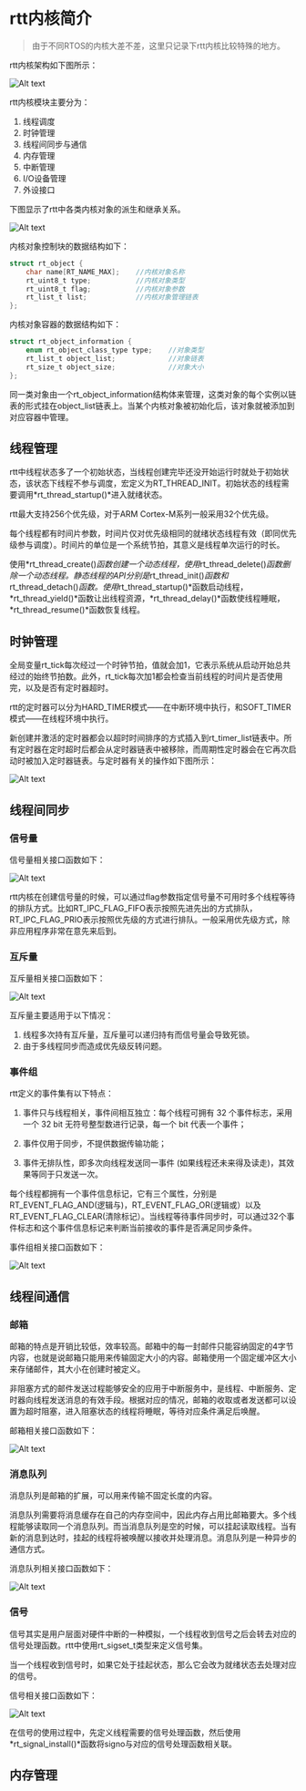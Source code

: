 # rtt内核简介

> 由于不同RTOS的内核大差不差，这里只记录下rtt内核比较特殊的地方。

rtt内核架构如下图所示：

![Alt text](../../images/rt-thread/Software_framework_diagram.png)

rtt内核模块主要分为：

1. 线程调度
2. 时钟管理
3. 线程间同步与通信
4. 内存管理
5. 中断管理
6. I/O设备管理
7. 外设接口

下图显示了rtt中各类内核对象的派生和继承关系。

![Alt text](../../images/rt-thread/kernel_object.png)

内核对象控制块的数据结构如下：

```C
struct rt_object {
    char name[RT_NAME_MAX];    //内核对象名称
    rt_uint8_t type;           //内核对象类型
    rt_uint8_t flag;           //内核对象参数
    rt_list_t list;            //内核对象管理链表
};
```

内核对象容器的数据结构如下：

```C
struct rt_object_information {
    enum rt_object_class_type type;    //对象类型
    rt_list_t object_list;             //对象链表
    rt_size_t object_size;             //对象大小
};
```

同一类对象由一个rt_object_information结构体来管理，这类对象的每个实例以链表的形式挂在object_list链表上。当某个内核对象被初始化后，该对象就被添加到对应容器中管理。

## 线程管理

rtt中线程状态多了一个初始状态，当线程创建完毕还没开始运行时就处于初始状态，该状态下线程不参与调度，宏定义为RT_THREAD_INIT。初始状态的线程需要调用*rt_thread_startup()*进入就绪状态。

rtt最大支持256个优先级，对于ARM Cortex-M系列一般采用32个优先级。

每个线程都有时间片参数，时间片仅对优先级相同的就绪状态线程有效（即同优先级参与调度）。时间片的单位是一个系统节拍，其意义是线程单次运行的时长。

使用*rt_thread_create()*函数创建一个动态线程，使用*rt_thread_delete()*函数删除一个动态线程。静态线程的API分别是*rt_thread_init()*函数和*rt_thread_detach()*函数。使用*rt_thread_startup()*函数启动线程，*rt_thread_yield()*函数让出线程资源，*rt_thread_delay()*函数使线程睡眠，*rt_thread_resume()*函数恢复线程。

## 时钟管理

全局变量rt_tick每次经过一个时钟节拍，值就会加1，它表示系统从启动开始总共经过的始终节拍数。此外，rt_tick每次加1都会检查当前线程的时间片是否使用完，以及是否有定时器超时。

rtt的定时器可以分为HARD_TIMER模式——在中断环境中执行，和SOFT_TIMER模式——在线程环境中执行。

新创建并激活的定时器都会以超时时间排序的方式插入到rt_timer_list链表中。所有定时器在定时超时后都会从定时器链表中被移除，而周期性定时器会在它再次启动时被加入定时器链表。与定时器有关的操作如下图所示：

![Alt text](../../images/rt-thread/timer_ops.png)

## 线程间同步

### 信号量

信号量相关接口函数如下：

![Alt text](../../images/rt-thread/sem_ops.png)

rtt内核在创建信号量的时候，可以通过flag参数指定信号量不可用时多个线程等待的排队方式。比如RT_IPC_FLAG_FIFO表示按照先进先出的方式排队，RT_IPC_FLAG_PRIO表示按照优先级的方式进行排队。一般采用优先级方式，除非应用程序非常在意先来后到。

### 互斥量

互斥量相关接口函数如下：

![Alt text](../../images/rt-thread/mutex_ops.png)

互斥量主要适用于以下情况：

1. 线程多次持有互斥量，互斥量可以递归持有而信号量会导致死锁。
2. 由于多线程同步而造成优先级反转问题。

### 事件组

rtt定义的事件集有以下特点：

1. 事件只与线程相关，事件间相互独立：每个线程可拥有 32 个事件标志，采用一个 32 bit 无符号整型数进行记录，每一个 bit 代表一个事件；

2. 事件仅用于同步，不提供数据传输功能；

3. 事件无排队性，即多次向线程发送同一事件 (如果线程还未来得及读走)，其效果等同于只发送一次。

每个线程都拥有一个事件信息标记，它有三个属性，分别是RT_EVENT_FLAG_AND(逻辑与)，RT_EVENT_FLAG_OR(逻辑或）以及RT_EVENT_FLAG_CLEAR(清除标记）。当线程等待事件同步时，可以通过32个事件标志和这个事件信息标记来判断当前接收的事件是否满足同步条件。

事件组相关接口函数如下：

![Alt text](../../images/rt-thread/event_ops.png)

## 线程间通信

### 邮箱

邮箱的特点是开销比较低，效率较高。邮箱中的每一封邮件只能容纳固定的4字节内容，也就是说邮箱只能用来传输固定大小的内容。邮箱使用一个固定缓冲区大小来存储邮件，其大小在创建时被定义。

非阻塞方式的邮件发送过程能够安全的应用于中断服务中，是线程、中断服务、定时器向线程发送消息的有效手段。根据对应的情况，邮箱的收取或者发送都可以设置为超时阻塞，进入阻塞状态的线程将睡眠，等待对应条件满足后唤醒。

邮箱相关接口函数如下：

![Alt text](../../images/rt-thread/mb_ops.png)

### 消息队列

消息队列是邮箱的扩展，可以用来传输不固定长度的内容。

消息队列需要将消息缓存在自己的内存空间中，因此内存占用比邮箱要大。多个线程能够读取同一个消息队列。而当消息队列是空的时候，可以挂起读取线程。当有新的消息到达时，挂起的线程将被唤醒以接收并处理消息。消息队列是一种异步的通信方式。

消息队列相关接口函数如下：

![Alt text](../../images/rt-thread/msg_ops.png)

### 信号

信号其实是用户层面对硬件中断的一种模拟，一个线程收到信号之后会转去对应的信号处理函数。rtt中使用rt_sigset_t类型来定义信号集。

当一个线程收到信号时，如果它处于挂起状态，那么它会改为就绪状态去处理对应的信号。

信号相关接口函数如下：

![Alt text](../../images/rt-thread/signal_ops.png)

在信号的使用过程中，先定义线程需要的信号处理函数，然后使用*rt_signal_install()*函数将signo与对应的信号处理函数相关联。

## 内存管理










